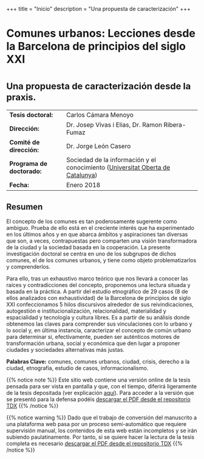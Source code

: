+++
title = "Inicio"
description = "Una propuesta de caracterización"
+++

# Comunes urbanos: Lecciones desde la Barcelona de principios del siglo XXI
# <small>**Una propuesta de caracterización desde la praxis.**</small>

|                  |                      |
| -----------------|--------------------- |
| **Tesis doctoral:** | Carlos Cámara Menoyo |
| **Dirección:**  |  Dr. Josep Vivas i Elias, Dr. Ramon Ribera-Fumaz |
| **Comité de dirección:**  |  Dr. Jorge León Casero |
| **Programa de doctorado:**  |  Sociedad de la información y el conocimiento ([Universitat Oberta de Catalunya](http://www.uoc.edu/portal/es/index.html)) |
| **Fecha:**   | Enero 2018  |

## Resumen
El concepto de los comunes es tan poderosamente sugerente como ambiguo. Prueba de ello está en el creciente interés que ha experimentado en los últimos años y en que abarca ámbitos y aspiraciones tan diversas que son, a veces, contrapuestas pero comparten una visión transformadora de la ciudad y la sociedad basada en la cooperación. La presente investigación doctoral se centra en uno de los subgrupos de dichos comunes, el de los comunes urbanos, y tiene como objeto problematizarlos y comprenderlos.

Para ello, tras un exhaustivo marco teórico que nos llevará a conocer las raíces y contradicciones del concepto, proponemos una lectura situada y basada en la práctica. A partir del estudio etnográfico de 29 casos (8 de ellos analizados con exhaustividad) de la Barcelona de principios de siglo XXI confeccionamos 5 hilos discursivos alrededor de sus reivindicaciones, autogestión e institucionalización, relacionalidad, materialidad y espacialidad y tecnología y cultura libres. Es a partir de su análisis donde obtenemos las claves para comprender sus vinculaciones con lo urbano y lo social y, en última instancia, caracterizar el concepto de común urbano para determinar si, efectivamente, pueden ser auténticos motores de transformación urbana, social y económica que den lugar a proponer ciudades y sociedades alternativas más justas.

**Palabras Clave:** comunes, comunes urbanos, ciudad, crisis, derecho a la ciudad, etnografía, estudio de casos, informacionalismo.


{{% notice note %}}
Este sitio web contiene una versión online de la tesis pensada para ser vista en pantalla y que, con el tiempo, diferirá ligeramente de la tesis depositada (ver explicación [aquí](/es/about)). Para acceder a la versión que se presentó para la defensa podéis [descargar el PDF desde el repositorio TDX](https://www.tdx.cat/handle/10803/565533)
{{% /notice %}}

{{% notice warning %}}
Dado que el trabajo de conversión del manuscrito a una plataforma web pasa por un proceso semi-automático que requiere supervisión manual, los contenidos de esta web están incompletos y se irán subiendo paulatinamente. Por tanto, si se quiere hacer la lectura de la tesis completa es necesario [descargar el PDF desde el repositorio TDX](https://www.tdx.cat/handle/10803/565533)
{{% /notice %}}
